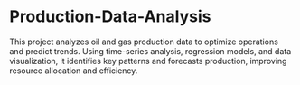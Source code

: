 # Production-Data-Analysis
This project analyzes oil and gas production data to optimize operations and predict trends. Using time-series analysis, regression models, and data visualization, it identifies key patterns and forecasts production, improving resource allocation and efficiency.
